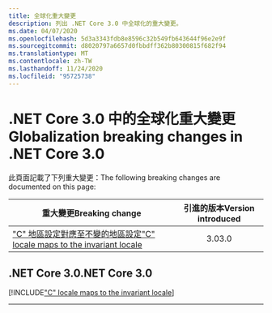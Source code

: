 ```yaml
---
title: 全球化重大變更
description: 列出 .NET Core 3.0 中全球化的重大變更。
ms.date: 04/07/2020
ms.openlocfilehash: 5d3a3343fdb8e8596c32b549fb643644f96e2e9f
ms.sourcegitcommit: d8020797a6657d0fbbdff362b80300815f682f94
ms.translationtype: MT
ms.contentlocale: zh-TW
ms.lasthandoff: 11/24/2020
ms.locfileid: "95725738"
---
```

# <a name="globalization-breaking-changes-in-net-core-30"></a><span data-ttu-id="29b38-103">.NET Core 3.0 中的全球化重大變更</span><span class="sxs-lookup"><span data-stu-id="29b38-103">Globalization breaking changes in .NET Core 3.0</span></span>

<span data-ttu-id="29b38-104">此頁面記載了下列重大變更：</span><span class="sxs-lookup"><span data-stu-id="29b38-104">The following breaking changes are documented on this page:</span></span>

| <span data-ttu-id="29b38-105">重大變更</span><span class="sxs-lookup"><span data-stu-id="29b38-105">Breaking change</span></span> | <span data-ttu-id="29b38-106">引進的版本</span><span class="sxs-lookup"><span data-stu-id="29b38-106">Version introduced</span></span> |
| - | :-: |
| [<span data-ttu-id="29b38-107">"C" 地區設定對應至不變的地區設定</span><span class="sxs-lookup"><span data-stu-id="29b38-107">"C" locale maps to the invariant locale</span></span>](#c-locale-maps-to-the-invariant-locale) | <span data-ttu-id="29b38-108">3.0</span><span class="sxs-lookup"><span data-stu-id="29b38-108">3.0</span></span> |

## <a name="net-core-30"></a><span data-ttu-id="29b38-109">.NET Core 3.0</span><span class="sxs-lookup"><span data-stu-id="29b38-109">.NET Core 3.0</span></span>

[!INCLUDE["C" locale maps to the invariant locale](~/includes/core-changes/globalization/3.0/c-locale-maps-to-invariant-locale.md)]

***
